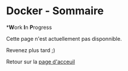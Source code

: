 # Docker - Sommaire

***W**ork **I**n **P**rogress

Cette page n'est actuellement pas disponnible.

Revenez plus tard ;)

Retour sur la [page d'acceuil](http://docs.lexteam-executive.com/)
